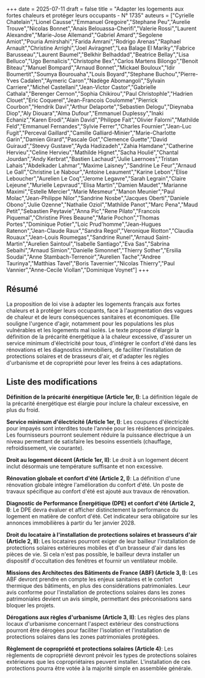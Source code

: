 +++
date = 2025-07-11
draft = false
title = "Adapter les logements aux fortes chaleurs et protéger leurs occupants - N° 1735"
auteurs = ["Cyrielle Chatelain","Lionel Causse","Emmanuel Gregoire","Stephane Peu","Aurelie Trouve","Nicolas Bonnet","Anais Belouassa-Cherifi","Valerie Rossi","Laurent Alexandre","Marie-Jose Allemand","Gabriel Amard","Segolene Amiot","Pouria Amirshahi","Farida Amrani","Rodrigo Arenas","Raphael Arnault","Christine Arrighi","Joel Aviragnet","Lea Balage El Mariky","Fabrice Barusseau","Laurent Baumel","Belkhir Belhaddad","Beatrice Bellay","Lisa Belluco","Ugo Bernalicis","Christophe Bex","Carlos Martens Bilongo","Benoit Biteau","Manuel Bompard","Arnaud Bonnet","Mickael Bouloux","Idir Boumertit","Soumya Bourouaha","Louis Boyard","Stephane Buchou","Pierre-Yves Cadalen","Aymeric Caron","Nadège Abomangoli","Sylvain Carriere","Michel Castellani","Jean-Victor Castor","Gabrielle Cathala","Berenger Cernon","Sophia Chikirou","Paul Christophle","Hadrien Clouet","Eric Coquerel","Jean-Francois Coulomme","Pierrick Courbon","Hendrik Davi","Arthur Delaporte","Sebastien Delogu","Dieynaba Diop","Aly Diouara","Alma Dufour","Emmanuel Duplessy","Inaki Echaniz","Karen Erodi","Alain David","Philippe Fait","Olivier Falorni","Mathilde Feld","Emmanuel Fernandes","Sylvie Ferrer","Charles Fournier","Jean-Luc Fugit","Perceval Gaillard","Camille Galliard-Minier","Marie-Charlotte Garin","Damien Girard","Pascale Got","Clemence Guette","David Guiraud","Steevy Gustave","Ayda Hadizadeh","Zahia Hamdane","Catherine Hervieu","Celine Hervieu","Mathilde Hignet","Sacha Houlié","Chantal Jourdan","Andy Kerbrat","Bastien Lachaud","Julie Laernoes","Tristan Lahais","Abdelkader Lahmar","Maxime Laisney","Sandrine Le Feur","Arnaud Le Gall","Christine Le Nabour","Antoine Leaument","Karine Lebon","Elise Leboucher","Aurelien Le Coq","Jerome Legavre","Sarah Legrain","Claire Lejeune","Murielle Lepvraud","Elisa Martin","Damien Maudet","Marianne Maximi","Estelle Mercier","Marie Mesmeur","Manon Meunier","Paul Molac","Jean-Philippe Nilor","Sandrine Nosbe","Jacques Oberti","Daniele Obono","Julie Ozenne","Nathalie Oziol","Mathilde Panot","Marc Pena","Maud Petit","Sebastien Peytavie","Anna Pic","Rene Pilato","Francois Piquemal","Christine Pires Beaune","Marie Pochon","Thomas Portes","Dominique Potier","Loic Prud'homme","Jean-Hugues Ratenon","Jean-Claude Raux","Sandra Regol","Veronique Riotton","Claudia Rouaux","Jean-Louis Roumegas","Sandrine Runel","Arnaud Saint-Martin","Aurelien Saintoul","Isabelle Santiago","Eva Sas","Sabrina Sebaihi","Arnaud Simion","Danielle Simonnet","Thierry Sother","Ersilia Soudai","Anne Stambach-Terrenoir","Aurelien Tache","Andree Taurinya","Matthias Tavel","Boris Tavernier","Nicolas Thierry","Paul Vannier","Anne-Cecile Viollan","Dominique Voynet"]
+++

## Résumé

La proposition de loi vise à adapter les logements français aux fortes chaleurs et à protéger leurs occupants, face à l'augmentation des vagues de chaleur et de leurs conséquences sanitaires et économiques. Elle souligne l'urgence d'agir, notamment pour les populations les plus vulnérables et les logements mal isolés. Le texte propose d'élargir la définition de la précarité énergétique à la chaleur excessive, d'assurer un service minimum d'électricité pour tous, d'intégrer le confort d'été dans les rénovations et les diagnostics immobiliers, de faciliter l'installation de protections solaires et de brasseurs d'air, et d'adapter les règles d'urbanisme et de copropriété pour lever les freins à ces adaptations.

## Liste des modifications

**Définition de la précarité énergétique (Article 1er, I)**: La définition légale de la précarité énergétique est élargie pour inclure la chaleur excessive, en plus du froid.

**Service minimum d'électricité (Article 1er, I)**: Les coupures d'électricité pour impayés sont interdites toute l'année pour les résidences principales. Les fournisseurs pourront seulement réduire la puissance électrique à un niveau permettant de satisfaire les besoins essentiels (chauffage, refroidissement, vie courante).

**Droit au logement décent (Article 1er, II)**: Le droit à un logement décent inclut désormais une température suffisante et non excessive.

**Rénovation globale et confort d'été (Article 2, I)**: La définition d'une rénovation globale intègre l'amélioration du confort d'été. Un poste de travaux spécifique au confort d'été est ajouté aux travaux de rénovation.

**Diagnostic de Performance Énergétique (DPE) et confort d'été (Article 2, I)**: Le DPE devra évaluer et afficher distinctement la performance du logement en matière de confort d'été. Cet indicateur sera obligatoire sur les annonces immobilières à partir du 1er janvier 2028.

**Droit du locataire à l'installation de protections solaires et brasseurs d'air (Article 2, II)**: Les locataires pourront exiger de leur bailleur l'installation de protections solaires extérieures mobiles et d'un brasseur d'air dans les pièces de vie. Si cela n'est pas possible, le bailleur devra installer un dispositif d'occultation des fenêtres et fournir un ventilateur mobile.

**Missions des Architectes des Bâtiments de France (ABF) (Article 3, I)**: Les ABF devront prendre en compte les enjeux sanitaires et le confort thermique des bâtiments, en plus des considérations patrimoniales. Leur avis conforme pour l'installation de protections solaires dans les zones patrimoniales devient un avis simple, permettant des préconisations sans bloquer les projets.

**Dérogations aux règles d'urbanisme (Article 3, II)**: Les règles des plans locaux d'urbanisme concernant l'aspect extérieur des constructions pourront être dérogées pour faciliter l'isolation et l'installation de protections solaires dans les zones patrimoniales protégées.

**Règlement de copropriété et protections solaires (Article 4)**: Les règlements de copropriété devront prévoir les types de protections solaires extérieures que les copropriétaires peuvent installer. L'installation de ces protections pourra être votée à la majorité simple en assemblée générale.
